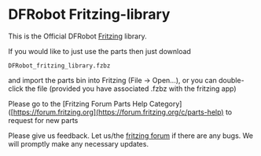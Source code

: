 # DFRobot Fritzing-library

This is the Official DFRobot [Fritzing](http://fritzing.org/) library.

If you would like to just use the parts then just download 

    DFRobot_fritzing_library.fzbz

and import the parts bin into Fritzing (File -> Open...), or you can double-click the file (provided you have associated .fzbz with the fritzing app)

Please go to the [Fritzing Forum Parts Help Category]([https://forum.fritzing.org](https://forum.fritzing.org/c/parts-help) to request for new parts

Please give us feedback. Let us/the [fritzing forum](https://forum.fritzing.org) if there are any bugs. We will promptly make any necessary updates.
